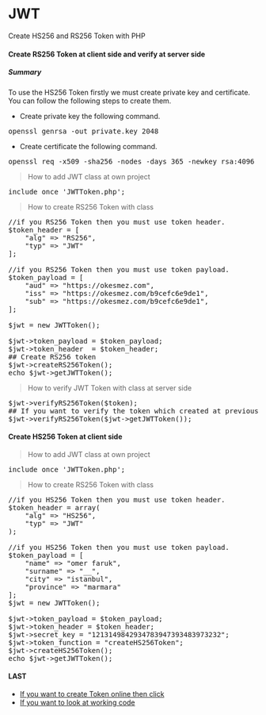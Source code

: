# JWT
Create HS256 and RS256 Token with PHP

#### Create RS256 Token at client side and verify at server side
##### Summary
To use the HS256 Token firstly we must create private key and certificate. You can follow the following steps 
to create them.
- Create private key the following command.
<pre>
openssl genrsa -out private.key 2048
</pre>
- Create certificate the following command.
<pre>
openssl req -x509 -sha256 -nodes -days 365 -newkey rsa:4096 -keyout private.key -out certificate.crt
</pre>
>How to add JWT class at own project
<pre>
include_once 'JWTToken.php';
</pre>
>How to create RS256 Token with class
<pre>
//if you RS256 Token then you must use token header.
$token_header = [
    "alg" => "RS256",
    "typ" => "JWT"
];

//if you RS256 Token then you must use token payload.
$token_payload = [
    "aud" => "https://okesmez.com",
    "iss" => "https://okesmez.com/b9cefc6e9de1",
    "sub" => "https://okesmez.com/b9cefc6e9de1",
];

$jwt = new JWTToken();

$jwt->token_payload = $token_payload;
$jwt->token_header  = $token_header;
## Create RS256 token
$jwt->createRS256Token();
echo $jwt->getJWTToken();
</pre>

>How to verify JWT Token with class at server side
<pre>
$jwt->verifyRS256Token($token);
## If you want to verify the token which created at previous step
$jwt->verifyRS256Token($jwt->getJWTToken());
</pre>

#### Create HS256 Token at client side
>How to add JWT class at own project
<pre>
include_once 'JWTToken.php';
</pre>
>How to create RS256 Token with class
<pre>
//if you HS256 Token then you must use token header.
$token_header = array(
    "alg" => "HS256",
    "typ" => "JWT"
);

//if you HS256 Token then you must use token payload.
$token_payload = [
    "name" => "omer faruk",
    "surname" => "__",
    "city" => "istanbul",
    "province" => "marmara"
];
$jwt = new JWTToken();

$jwt->token_payload = $token_payload;
$jwt->token_header = $token_header;
$jwt->secret_key = "1213149842934783947393483973232";
$jwt->token_function = "createHS256Token";
$jwt->createHS256Token();
echo $jwt->getJWTToken();
</pre>

#### LAST
 - [If you want to create Token online then click](https://jwt.io/)
 - [If you want to look at working code](http://okesmez.com/JWT/test.php)




